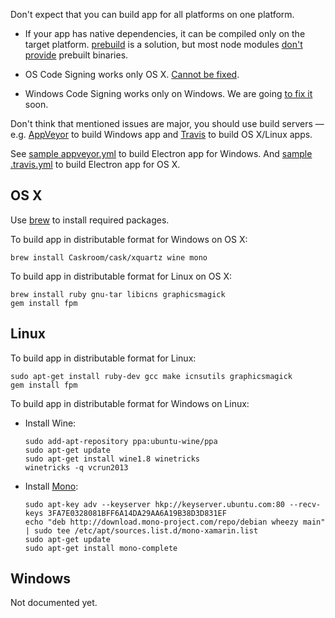 Don't expect that you can build app for all platforms on one platform.

* If your app has native dependencies, it can be compiled only on the target platform.
[prebuild](https://www.npmjs.com/package/prebuild) is a solution, but most node modules [don't provide](https://github.com/atom/node-keytar/issues/27) prebuilt binaries.

* OS Code Signing works only OS X. [Cannot be fixed](http://stackoverflow.com/a/12156576).
* Windows Code Signing works only on Windows. We are going [to fix it](https://developer.mozilla.org/en/docs/Signing_an_executable_with_Authenticode) soon.

Don't think that mentioned issues are major, you should use build servers — e.g. [AppVeyor](http://www.appveyor.com/) to build Windows app and [Travis](https://travis-ci.org) to build OS X/Linux apps.

See [sample appveyor.yml](https://github.com/develar/onshape-desktop-shell/blob/master/appveyor.yml) to build Electron app for Windows.
And [sample .travis.yml](https://github.com/develar/onshape-desktop-shell/blob/master/.travis.yml) to build Electron app for OS X.

## OS X

Use [brew](http://brew.sh) to install required packages.

To build app in distributable format for Windows on OS X:
```
brew install Caskroom/cask/xquartz wine mono
```

To build app in distributable format for Linux on OS X:
```
brew install ruby gnu-tar libicns graphicsmagick
gem install fpm
```

## Linux
To build app in distributable format for Linux:
```
sudo apt-get install ruby-dev gcc make icnsutils graphicsmagick
gem install fpm
```

To build app in distributable format for Windows on Linux:
* Install Wine:
   ```
  sudo add-apt-repository ppa:ubuntu-wine/ppa
  sudo apt-get update
  sudo apt-get install wine1.8 winetricks
  winetricks -q vcrun2013
   ```
* Install [Mono](http://www.mono-project.com/docs/getting-started/install/linux/#usage):
   ```
   sudo apt-key adv --keyserver hkp://keyserver.ubuntu.com:80 --recv-keys 3FA7E0328081BFF6A14DA29AA6A19B38D3D831EF
   echo "deb http://download.mono-project.com/repo/debian wheezy main" | sudo tee /etc/apt/sources.list.d/mono-xamarin.list
   sudo apt-get update
   sudo apt-get install mono-complete
  ```

## Windows

Not documented yet.
